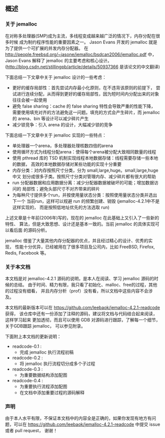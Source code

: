 ## 概述
### 关于 jemalloc
在对称多处理器(SMP)成为主流，多线程变成越来越广泛的情况下，内存分配在很多时候
成为制约程序性能的重要因素之一。
Jason Evans 开发的 jemalloc 就是为了提供一个可扩展的并发内存分配器。
在 http://people.freebsd.org/~jasone/jemalloc/bsdcan2006/jemalloc.pdf 中，
Jason Evans 解释了 jemalloc 的主要考虑和核心设计。
(http://blog.csdn.net/stillingpb/article/details/50937366 是该论文的中文翻译)

下面总结一下文章中关于 jemalloc 设计的一些考虑：
* 更好的缓存局部性：首先尝试内存最小化原则，在不违背该原则的前提下，
尝试进行连续分配，从而得到更好的缓存局部性，因为短时间内分配出来的对象
往往会被一起使用
* 避免 false sharing：cache 的 false sharing 特性会导致严重的性能下降，
需要使用填充对齐的方法避免这一问题。填充的方式会产生碎片，而 jemalloc 的
arena、bin 等设计可以减少碎片产生
* 减少锁竞争：引入 arena 的设计，大幅减少锁的竞争 

下面总结一下文章中关于 jemalloc 实现的一些特点：
* 单处理器一个arena，多处理器处理核数四倍的arena
* 使用循环方式为线程分配arena：使得每个arena被分配大致相同数量的线程
* 使用 pthread 库的 TSD 机制实现线程本地数据存储：线程需要存储一些本地的数据，
高效的本地数据存储对某些功能的实现十分重要
* 内存分类：对内存按照尺寸分类，分为 small,large,huge。small,large,huge 中又
划分成很多子类。按照尺寸分类对管理内存、减少碎片都有很大的帮助
* run 分配器数据和应用数据分离：减少分配器数据被破坏的可能；增加数据访问的
局部性；避免头部尺寸不对齐带来的碎片
* 为每种尺寸提供多个run，并按使用量状态分类：按照使用量状态分类并选出下一个
当前run，这样可以规避 run 的频繁创建、销毁 (jemalloc-4.2.1中不是这样实现的，
而是按照低地址优先的方法选取 run)

上述文章是十年前(2006年)写的，现在的 jemalloc 在此基础上又引入了一些新的特性、
算法，但是大致思想、设计还是基本一致的。当前 jemalloc 的具体实现可以看后面
的源码分析。

jemalloc 借鉴了大量其他内存分配器的优点，并且经过精心的设计、优秀的实现，
性能十分优异，已经被用在了很多项目及公司内，比如 FreeBSD, Firefox, Redis, 
Facebook 等。

### 关于本文档
本文档是对 jemalloc-4.2.1 源码的说明，是本人在阅读、学习 jemalloc 源码的时候的总结。
由于时间、精力有限，我只看了初始化、malloc、free的过程，其他的过程没有细看，
并且内存分析（prof）没有看，所以文档中这些内容不会涉及。

本文档的最新版本可以在 https://github.com/leebaok/jemalloc-4.2.1-readcode 获得，
该仓库中还有一份添加了注释的源码，建议将文档与代码结合起来阅读，这样学习起来
更加透彻，而且可以使用 GDB 对源码进行跟踪，了解每一个细节，关于GDB跟踪 jemalloc，
可以参见附录。

下面附上本文档的更新说明：
* readcode-0.1 : 
	- 完成 jemalloc 执行流程初稿
* readcode-0.2 : 
	- 将 jemalloc 执行流程切分成多个子过程
* readcode-0.3 : 
	- 为重要数据结构添加配图
* readcode-0.4 :
	- 为重要执行流程添加配图
	- 在文档中添加重要过程的源码解释

### 声明
由于本人水平有限，不保证本文档中的内容全是正确的，如果你发现有地方有问题，可以在
https://github.com/leebaok/jemalloc-4.2.1-readcode 中提交 issue 或者 pull request，
谢谢！

